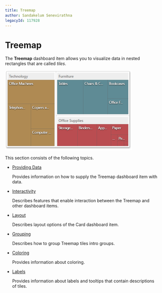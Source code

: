 ```yaml
---
title: Treemap
author: Sandakelum Senevirathna
legacyId: 117928
---
```

# Treemap
The **Treemap** dashboard item allows you to visualize data in nested rectangles that are called _tiles_.

![wdd-treemap-grouped](../../../images/img125970.png)

This section consists of the following topics.
* [Providing Data](treemap/providing-data.md)
	
	Provides information on how to supply the Treemap dashboard item with data.
* [Interactivity](treemap/interactivity.md)
	
	Describes features that enable interaction between the Treemap and other dashboard items.
* [Layout](treemap/layout.md)
	
	Describes layout options of the Card dashboard item.
* [Grouping](treemap/grouping.md)
	
	Describes how to group Treemap tiles intro groups.
* [Coloring](treemap/coloring.md)
	
	Provides information about coloring.
* [Labels](treemap/labels.md)
	
	Provides information about labels and tooltips that contain descriptions of tiles.